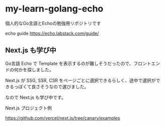 # my-learn-golang-echo
個人的なGo言語とEchoの勉強用リポジトリです

echo guide
https://echo.labstack.com/guide/

## Next.js も学び中

Go言語 Echo で Template を表示するのが難しそうだったので、フロントエンドの何かを探しました。

Next.js が SSG, SSR, CSR をページごとに選択できるらしく、途中で選択ができるっぽくて良さそうなので選びました。

なので Next.js も学び中です。

Next.js プロジェクト例

https://github.com/vercel/next.js/tree/canary/examples